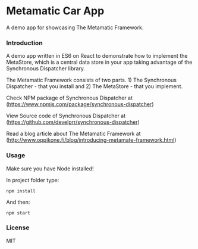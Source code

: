 # Metamatic Car App
A demo app for showcasing The Metamatic Framework.

### Introduction

A demo app written in ES6 on React to demonstrate how to implement the MetaStore, which is a central data store in your app
taking advantage of the Synchronous Dispatcher library.

The Metamatic Framework consists of two parts. 1) The Synchronous Dispatcher - that you install and 2) The MetaStore - that you implement.

Check NPM package of Synchronous Dispatcher at (https://www.npmjs.com/package/synchronous-dispatcher)

View Source code of Synchronous Dispatcher at
(https://github.com/develprr/synchronous-dispatcher)

Read a blog article about The Metamatic Framework  at (http://www.oppikone.fi/blog/introducing-metamate-framework.html)

### Usage

Make sure you have Node installed!

In project folder type:

    npm install

And then:

    npm start

### License

MIT
